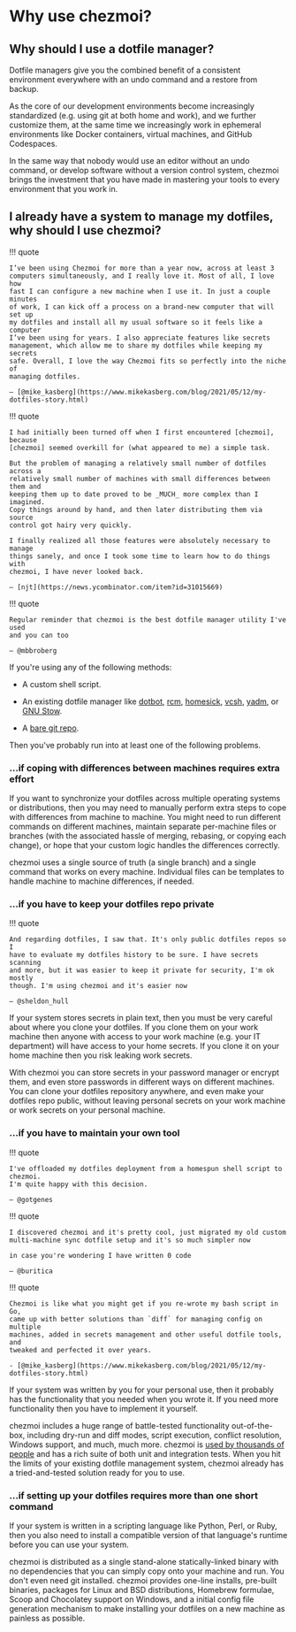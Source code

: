 # Why use chezmoi?

## Why should I use a dotfile manager?

Dotfile managers give you the combined benefit of a consistent environment
everywhere with an undo command and a restore from backup.

As the core of our development environments become increasingly standardized
(e.g. using git at both home and work), and we further customize them, at the
same time we increasingly work in ephemeral environments like Docker
containers, virtual machines, and GitHub Codespaces.

In the same way that nobody would use an editor without an undo command, or
develop software without a version control system, chezmoi brings the
investment that you have made in mastering your tools to every environment that
you work in.

## I already have a system to manage my dotfiles, why should I use chezmoi?

!!! quote

    I’ve been using Chezmoi for more than a year now, across at least 3
    computers simultaneously, and I really love it. Most of all, I love how
    fast I can configure a new machine when I use it. In just a couple minutes
    of work, I can kick off a process on a brand-new computer that will set up
    my dotfiles and install all my usual software so it feels like a computer
    I’ve been using for years. I also appreciate features like secrets
    management, which allow me to share my dotfiles while keeping my secrets
    safe. Overall, I love the way Chezmoi fits so perfectly into the niche of
    managing dotfiles.

    — [@mike_kasberg](https://www.mikekasberg.com/blog/2021/05/12/my-dotfiles-story.html)

!!! quote

    I had initially been turned off when I first encountered [chezmoi], because
    [chezmoi] seemed overkill for (what appeared to me) a simple task.

    But the problem of managing a relatively small number of dotfiles across a
    relatively small number of machines with small differences between them and
    keeping them up to date proved to be _MUCH_ more complex than I imagined.
    Copy things around by hand, and then later distributing them via source
    control got hairy very quickly.

    I finally realized all those features were absolutely necessary to manage
    things sanely, and once I took some time to learn how to do things with
    chezmoi, I have never looked back.

    — [njt](https://news.ycombinator.com/item?id=31015669)

!!! quote

    Regular reminder that chezmoi is the best dotfile manager utility I've used
    and you can too

    — @mbbroberg

If you're using any of the following methods:

* A custom shell script.

* An existing dotfile manager like
  [dotbot](https://github.com/anishathalye/dotbot),
  [rcm](https://github.com/thoughtbot/rcm),
  [homesick](https://github.com/technicalpickles/homesick),
  [vcsh](https://github.com/RichiH/vcsh),
  [yadm](https://yadm.io/), or [GNU Stow](https://www.gnu.org/software/stow/).

* A [bare git repo](https://www.atlassian.com/git/tutorials/dotfiles).

Then you've probably run into at least one of the following problems.

### ...if coping with differences between machines requires extra effort

If you want to synchronize your dotfiles across multiple operating systems or
distributions, then you may need to manually perform extra steps to cope with
differences from machine to machine. You might need to run different commands on
different machines, maintain separate per-machine files or branches (with the
associated hassle of merging, rebasing, or copying each change), or hope that
your custom logic handles the differences correctly.

chezmoi uses a single source of truth (a single branch) and a single command
that works on every machine. Individual files can be templates to handle machine
to machine differences, if needed.

### ...if you have to keep your dotfiles repo private

!!! quote

    And regarding dotfiles, I saw that. It's only public dotfiles repos so I
    have to evaluate my dotfiles history to be sure. I have secrets scanning
    and more, but it was easier to keep it private for security, I'm ok mostly
    though. I'm using chezmoi and it's easier now

    — @sheldon_hull

If your system stores secrets in plain text, then you must be very careful about
where you clone your dotfiles. If you clone them on your work machine then
anyone with access to your work machine (e.g. your IT department) will have
access to your home secrets. If you clone it on your home machine then you risk
leaking work secrets.

With chezmoi you can store secrets in your password manager or encrypt them, and
even store passwords in different ways on different machines. You can clone your
dotfiles repository anywhere, and even make your dotfiles repo public, without
leaving personal secrets on your work machine or work secrets on your personal
machine.

### ...if you have to maintain your own tool

!!! quote

    I've offloaded my dotfiles deployment from a homespun shell script to chezmoi.
    I'm quite happy with this decision.

    — @gotgenes

!!! quote

    I discovered chezmoi and it's pretty cool, just migrated my old custom
    multi-machine sync dotfile setup and it's so much simpler now

    in case you're wondering I have written 0 code

    — @buritica

!!! quote

    Chezmoi is like what you might get if you re-wrote my bash script in Go,
    came up with better solutions than `diff` for managing config on multiple
    machines, added in secrets management and other useful dotfile tools, and
    tweaked and perfected it over years.

    - [@mike_kasberg](https://www.mikekasberg.com/blog/2021/05/12/my-dotfiles-story.html)

If your system was written by you for your personal use, then it probably has
the functionality that you needed when you wrote it. If you need more
functionality then you have to implement it yourself.

chezmoi includes a huge range of battle-tested functionality out-of-the-box,
including dry-run and diff modes, script execution, conflict resolution, Windows
support, and much, much more. chezmoi is [used by thousands of
people](https://github.com/twpayne/chezmoi/stargazers) and has a rich suite of
both unit and integration tests. When you hit the limits of your existing
dotfile management system, chezmoi already has a tried-and-tested solution ready
for you to use.

### ...if setting up your dotfiles requires more than one short command

If your system is written in a scripting language like Python, Perl, or Ruby,
then you also need to install a compatible version of that language's runtime
before you can use your system.

chezmoi is distributed as a single stand-alone statically-linked binary with no
dependencies that you can simply copy onto your machine and run. You don't even
need git installed. chezmoi provides one-line installs, pre-built binaries,
packages for Linux and BSD distributions, Homebrew formulae, Scoop and
Chocolatey support on Windows, and a initial config file generation mechanism to
make installing your dotfiles on a new machine as painless as possible.

